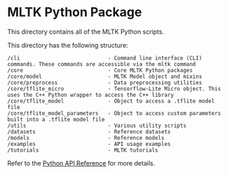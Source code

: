 # MLTK Python Package

This directory contains all of the MLTK Python scripts.

This directory has the following structure:

```
/cli                            - Command line interface (CLI) commands. These commands are accessible via the mltk command
/core                           - Core MLTK Python packages
/core/model                     - MLTK Model object and mixins
/core/preprocess                - Data preprocessing utilities
/core/tflite_micro              - Tensorflow-Lite Micro object. This uses the C++ Python wrapper to access the C++ library
/core/tflite_model              - Object to access a .tflite model file
/core/tflite_model_parameters   - Object to access custom parameters built into a .tflite model file
/utils                          - Various utility scripts
/datasets                       - Reference datasets
/models                         - Reference models
/examples                       - API usage examples
/tutorials                      - MLTK tutorials
```

Refer to the [Python API Reference](https://siliconlabs.github.io/mltk/docs/python_api/python_api.html) for more details.
